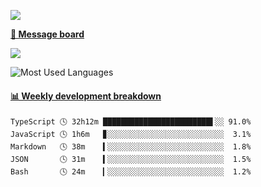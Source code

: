 [![](https://count.getloli.com/get/@SmaIIstars.github.readme)](https://count.getloli.com/)


[**💬 Message board**](https://chat.getloli.com/room/@SmaIIstars.github)

[![](https://chat.getloli.com/room/@SmaIIstars.github/svg?width=600&height=100&limit=20&theme=light&fontSize=14)](https://chat.getloli.com/room/@SmaIIstars.github)


![Most Used Languages](https://github-readme-stats.vercel.app/api/top-langs/?username=SmaIIstars&theme=dark&layout=compact)

<!-- waka-box start -->
#### <a href="https://gist.github.com/e31f5e1b7a15ee54e2fc8fca68aa5e2b" target="_blank">📊 Weekly development breakdown</a>
```text
TypeScript 🕓 32h12m ████████████████████████▌░░ 91.0%
JavaScript 🕓 1h6m   ▊░░░░░░░░░░░░░░░░░░░░░░░░░░  3.1%
Markdown   🕓 38m    ▍░░░░░░░░░░░░░░░░░░░░░░░░░░  1.8%
JSON       🕓 31m    ▍░░░░░░░░░░░░░░░░░░░░░░░░░░  1.5%
Bash       🕓 24m    ▎░░░░░░░░░░░░░░░░░░░░░░░░░░  1.2%
```
<!-- Powered by https://github.com/YouEclipse/waka-box-go . -->
<!-- waka-box end -->
